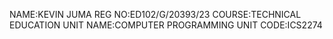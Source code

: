 NAME:KEVIN JUMA 
REG NO:ED102/G/20393/23
COURSE:TECHNICAL EDUCATION
UNIT NAME:COMPUTER PROGRAMMING
UNIT CODE:ICS2274
